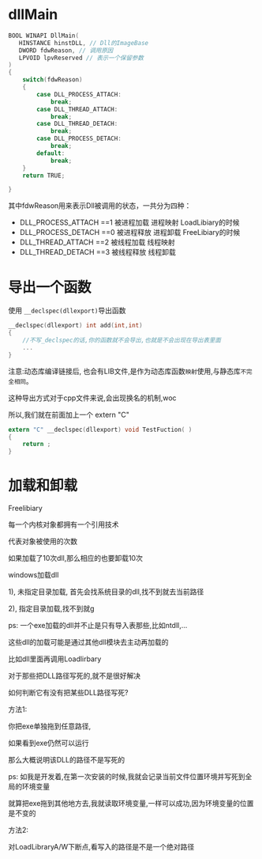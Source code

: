 



# dllMain



```c
BOOL WINAPI DllMain(
   HINSTANCE hinstDLL, // Dll的ImageBase
   DWORD fdwReason, // 调用原因
   LPVOID lpvReserved // 表示一个保留参数
)
{
	switch(fdwReason)
    {
        case DLL_PROCESS_ATTACH:
            break;
        case DLL_THREAD_ATTACH:
            break;
        case DLL_THREAD_DETACH:
            break;
        case DLL_PROCESS_DETACH:
            break;
        default:
            break;
    }
    return TRUE;

}

```





其中fdwReason用来表示Dll被调用的状态，一共分为四种：

-   DLL_PROCESS_ATTACH  ==1 被进程加载 进程映射 LoadLibiary的时候
-   DLL_PROCESS_DETACH  ==0 被进程释放 进程卸载 FreeLibiary的时候
-   DLL_THREAD_ATTACH   ==2 被线程加载 线程映射
-   DLL_THREAD_DETACH   ==3 被线程释放 线程卸载



# 导出一个函数

使用 `__declspec(dllexport)`导出函数



```c
__declspec(dllexport) int add(int,int)
{
    //不写_declspec的话,你的函数就不会导出,也就是不会出现在导出表里面
	...
}
```

注意:动态库编译链接后, 也会有LIB文件,是作为动态库函数`映射`使用,与静态库`不完全相同`。



这种导出方式对于cpp文件来说,会出现换名的机制,woc

所以,我们就在前面加上一个 extern "C" 

```c
extern "C" __declspec(dllexport) void TestFuction( )
{
    return ;
}
```







# 加载和卸载

Freelibiary

每一个内核对象都拥有一个引用技术

代表对象被使用的次数

如果加载了10次dll,那么相应的也要卸载10次



windows加载dll

1), 未指定目录加载, 首先会找系统目录的dll,找不到就去当前路径

2), 指定目录加载,找不到就g

ps: 一个exe加载的dll并不止是只有导入表那些,比如ntdll,...

这些dll的加载可能是通过其他dll模块去主动再加载的

比如dll里面再调用Loadlirbary





对于那些把DLL路径写死的,就不是很好解决

如何判断它有没有把某些DLL路径写死? 

方法1:

你把exe单独拖到任意路径,

如果看到exe仍然可以运行

那么大概说明该DLL的路径不是写死的



ps: 如我是开发着,在第一次安装的时候,我就会记录当前文件位置环境并写死到全局的环境变量

就算把exe拖到其他地方去,我就读取环境变量,一样可以成功,因为环境变量的位置是不变的



方法2:

对LoadLibraryA/W下断点,看写入的路径是不是一个绝对路径